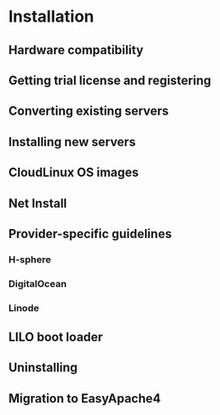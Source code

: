 # Installation

## Hardware compatibility
## Getting trial license and registering
## Converting existing servers
## Installing new servers
## CloudLinux OS images
## Net Install
## Provider-specific guidelines
### H-sphere
### DigitalOcean
### Linode
## LILO boot loader
## Uninstalling
## Migration to EasyApache4